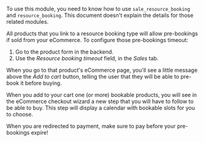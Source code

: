 To use this module, you need to know how to use `sale_resource_booking`
and `resource_booking`. This document doesn't explain the details for
those related modules.

All products that you link to a resource booking type will allow
pre-bookings if sold from your eCommerce. To configure those
pre-bookings timeout:

1.  Go to the product form in the backend.
2.  Use the *Resource booking timeout* field, in the *Sales* tab.

When you go to that product's eCommerce page, you'll see a little
message above the *Add to cart* button, telling the user that they will
be able to pre-book it before buying.

When you add to your cart one (or more) bookable products, you will see
in the eCommerce checkout wizard a new step that you will have to follow
to be able to buy. This step will display a calendar with bookable slots
for you to choose.

When you are redirected to payment, make sure to pay before your
pre-bookings expire!
